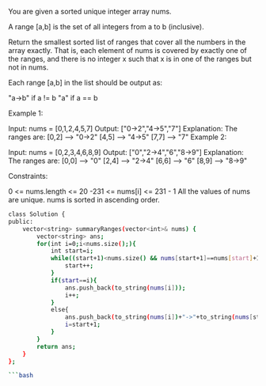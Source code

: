  
You are given a sorted unique integer array nums.

A range [a,b] is the set of all integers from a to b (inclusive).

Return the smallest sorted list of ranges that cover all the numbers in the array exactly. That is, each element of nums is covered by exactly one of the ranges, and there is no integer x such that x is in one of the ranges but not in nums.

Each range [a,b] in the list should be output as:

"a->b" if a != b
"a" if a == b
 

Example 1:

Input: nums = [0,1,2,4,5,7]
Output: ["0->2","4->5","7"]
Explanation: The ranges are:
[0,2] --> "0->2"
[4,5] --> "4->5"
[7,7] --> "7"
Example 2:

Input: nums = [0,2,3,4,6,8,9]
Output: ["0","2->4","6","8->9"]
Explanation: The ranges are:
[0,0] --> "0"
[2,4] --> "2->4"
[6,6] --> "6"
[8,9] --> "8->9"
 

Constraints:

0 <= nums.length <= 20
-231 <= nums[i] <= 231 - 1
All the values of nums are unique.
nums is sorted in ascending order.



```bash
class Solution {
public:
    vector<string> summaryRanges(vector<int>& nums) {
        vector<string> ans;
        for(int i=0;i<nums.size();){
            int start=i;
            while((start+1)<nums.size() && nums[start+1]==nums[start]+1){
                start++;
            }
            if(start==i){
                ans.push_back(to_string(nums[i]));
                i++;
            }
            else{
                ans.push_back(to_string(nums[i])+"->"+to_string(nums[start]));
                i=start+1;
            }
        }
        return ans;
    }
};

```bash
